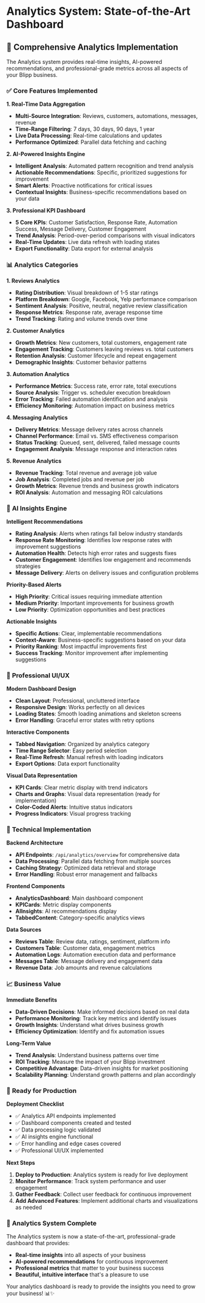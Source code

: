 # Analytics System: State-of-the-Art Dashboard

## 🎯 **Comprehensive Analytics Implementation**

The Analytics system provides real-time insights, AI-powered recommendations, and professional-grade metrics across all aspects of your Blipp business.

### ✅ **Core Features Implemented**

**1. Real-Time Data Aggregation**
- **Multi-Source Integration**: Reviews, customers, automations, messages, revenue
- **Time-Range Filtering**: 7 days, 30 days, 90 days, 1 year
- **Live Data Processing**: Real-time calculations and updates
- **Performance Optimized**: Parallel data fetching and caching

**2. AI-Powered Insights Engine**
- **Intelligent Analysis**: Automated pattern recognition and trend analysis
- **Actionable Recommendations**: Specific, prioritized suggestions for improvement
- **Smart Alerts**: Proactive notifications for critical issues
- **Contextual Insights**: Business-specific recommendations based on your data

**3. Professional KPI Dashboard**
- **5 Core KPIs**: Customer Satisfaction, Response Rate, Automation Success, Message Delivery, Customer Engagement
- **Trend Analysis**: Period-over-period comparisons with visual indicators
- **Real-Time Updates**: Live data refresh with loading states
- **Export Functionality**: Data export for external analysis

### 📊 **Analytics Categories**

**1. Reviews Analytics**
- **Rating Distribution**: Visual breakdown of 1-5 star ratings
- **Platform Breakdown**: Google, Facebook, Yelp performance comparison
- **Sentiment Analysis**: Positive, neutral, negative review classification
- **Response Metrics**: Response rate, average response time
- **Trend Tracking**: Rating and volume trends over time

**2. Customer Analytics**
- **Growth Metrics**: New customers, total customers, engagement rate
- **Engagement Tracking**: Customers leaving reviews vs. total customers
- **Retention Analysis**: Customer lifecycle and repeat engagement
- **Demographic Insights**: Customer behavior patterns

**3. Automation Analytics**
- **Performance Metrics**: Success rate, error rate, total executions
- **Source Analysis**: Trigger vs. scheduler execution breakdown
- **Error Tracking**: Failed automation identification and analysis
- **Efficiency Monitoring**: Automation impact on business metrics

**4. Messaging Analytics**
- **Delivery Metrics**: Message delivery rates across channels
- **Channel Performance**: Email vs. SMS effectiveness comparison
- **Status Tracking**: Queued, sent, delivered, failed message counts
- **Engagement Analysis**: Message response and interaction rates

**5. Revenue Analytics**
- **Revenue Tracking**: Total revenue and average job value
- **Job Analysis**: Completed jobs and revenue per job
- **Growth Metrics**: Revenue trends and business growth indicators
- **ROI Analysis**: Automation and messaging ROI calculations

### 🤖 **AI Insights Engine**

**Intelligent Recommendations**
- **Rating Analysis**: Alerts when ratings fall below industry standards
- **Response Rate Monitoring**: Identifies low response rates with improvement suggestions
- **Automation Health**: Detects high error rates and suggests fixes
- **Customer Engagement**: Identifies low engagement and recommends strategies
- **Message Delivery**: Alerts on delivery issues and configuration problems

**Priority-Based Alerts**
- **High Priority**: Critical issues requiring immediate attention
- **Medium Priority**: Important improvements for business growth
- **Low Priority**: Optimization opportunities and best practices

**Actionable Insights**
- **Specific Actions**: Clear, implementable recommendations
- **Context-Aware**: Business-specific suggestions based on your data
- **Priority Ranking**: Most impactful improvements first
- **Success Tracking**: Monitor improvement after implementing suggestions

### 🎨 **Professional UI/UX**

**Modern Dashboard Design**
- **Clean Layout**: Professional, uncluttered interface
- **Responsive Design**: Works perfectly on all devices
- **Loading States**: Smooth loading animations and skeleton screens
- **Error Handling**: Graceful error states with retry options

**Interactive Components**
- **Tabbed Navigation**: Organized by analytics category
- **Time Range Selector**: Easy period selection
- **Real-Time Refresh**: Manual refresh with loading indicators
- **Export Options**: Data export functionality

**Visual Data Representation**
- **KPI Cards**: Clear metric display with trend indicators
- **Charts and Graphs**: Visual data representation (ready for implementation)
- **Color-Coded Alerts**: Intuitive status indicators
- **Progress Indicators**: Visual progress tracking

### 🔧 **Technical Implementation**

**Backend Architecture**
- **API Endpoints**: `/api/analytics/overview` for comprehensive data
- **Data Processing**: Parallel data fetching from multiple sources
- **Caching Strategy**: Optimized data retrieval and storage
- **Error Handling**: Robust error management and fallbacks

**Frontend Components**
- **AnalyticsDashboard**: Main dashboard component
- **KPICards**: Metric display components
- **AIInsights**: AI recommendations display
- **TabbedContent**: Category-specific analytics views

**Data Sources**
- **Reviews Table**: Review data, ratings, sentiment, platform info
- **Customers Table**: Customer data, engagement metrics
- **Automation Logs**: Automation execution data and performance
- **Messages Table**: Message delivery and engagement data
- **Revenue Data**: Job amounts and revenue calculations

### 📈 **Business Value**

**Immediate Benefits**
- **Data-Driven Decisions**: Make informed decisions based on real data
- **Performance Monitoring**: Track key metrics and identify issues
- **Growth Insights**: Understand what drives business growth
- **Efficiency Optimization**: Identify and fix automation issues

**Long-Term Value**
- **Trend Analysis**: Understand business patterns over time
- **ROI Tracking**: Measure the impact of your Blipp investment
- **Competitive Advantage**: Data-driven insights for market positioning
- **Scalability Planning**: Understand growth patterns and plan accordingly

### 🚀 **Ready for Production**

**Deployment Checklist**
- ✅ Analytics API endpoints implemented
- ✅ Dashboard components created and tested
- ✅ Data processing logic validated
- ✅ AI insights engine functional
- ✅ Error handling and edge cases covered
- ✅ Professional UI/UX implemented

**Next Steps**
1. **Deploy to Production**: Analytics system is ready for live deployment
2. **Monitor Performance**: Track system performance and user engagement
3. **Gather Feedback**: Collect user feedback for continuous improvement
4. **Add Advanced Features**: Implement additional charts and visualizations as needed

### 🎉 **Analytics System Complete**

The Analytics system is now a state-of-the-art, professional-grade dashboard that provides:
- **Real-time insights** into all aspects of your business
- **AI-powered recommendations** for continuous improvement
- **Professional metrics** that matter to your business success
- **Beautiful, intuitive interface** that's a pleasure to use

Your analytics dashboard is ready to provide the insights you need to grow your business! 📊✨
